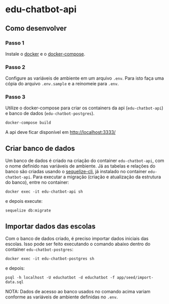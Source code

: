 # edu-chatbot-api

## Como desenvolver

### Passo 1

Instale o [docker](https://docs.docker.com/install/) e o [docker-compose](https://docs.docker.com/compose/install/).

### Passo 2

Configure as variáveis de ambiente em um arquivo `.env`. Para isto faça uma cópia do arquivo `.env.sample` e a reinomeie para `.env`.
 
### Passo 3

Utilize o docker-compose para criar os containers da api (`edu-chatbot-api`) e banco de dados (`edu-chatbot-postgres`).

```
docker-compose build
```

A api deve ficar disponível em [http://localhost:3333/](http://localhost:3333/)

## Criar banco de dados

Um banco de dados é criado na criação do container `edu-chatbot-api`, com o nome definido nas variáveis de ambiente. Já as tabelas e relações do banco são criadas usando o [sequelize-cli](https://sequelize.org/master/manual/migrations.html), já instalado no container `edu-chatbot-api`. Para executar a migração (criação e atualização da estrutura do banco), entre no container:

```
docker exec -it edu-chatbot-api sh
```

e depois execute:

```
sequelize db:migrate
```

## Importar dados das escolas

Com o banco de dados criado, é preciso importar dados iniciais das escolas. Isso pode ser feito executando o comando abaixo dentro do container `edu-chatbot-postgres`:

```
docker exec -it edu-chatbot-postgres sh
```

e depois:

```
psql -h localhost -U educhatbot -d educhatbot -f app/seed/import-data.sql
```

NOTA: Dados de acesso ao banco usados no comando acima variam conforme as variáveis de ambiente definidas no `.env`.
